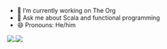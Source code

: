 - 🔭 I’m currently working on The Org
- 💬 Ask me about Scala and functional programming
- 😄 Pronouns: He/him


<a href="https://github.com/anuraghazra/github-readme-stats">
  <img align="center" src="https://github-readme-stats.vercel.app/api?username=smiklos&count_private=true&show_icons=true&theme=blueberry" />
</a>
<a href="https://github.com/anuraghazra/github-readme-stats">
  <img align="center" src="https://github-readme-stats.vercel.app/api/top-langs/?username=smiklos&layout=compact&theme=blueberry&hide=elixir" />
</a>


